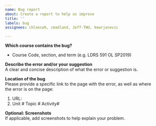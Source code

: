 ```yaml
---
name: Bug report
about: Create a report to help us improve
title: ''
labels: bug
assignees: chloecwh, cmadland, Jeff-TWU, kmarjanovic

---
```


**Which course contains the bug?**  
- Course Code, section, and term (e.g. LDRS 591 OL SP2019)
 
 
**Describe the error and/or your suggestion**  
A clear and concise description of what the error or suggestion is.
 
 
**Location of the bug**  
Please provide a specific link to the page with the error, as well as where the error is on the page:
1. URL:  
2. Unit #         Topic #         Activity#  
 
**Optional: Screenshots**  
If applicable, add screenshots to help explain your problem.
